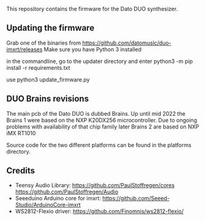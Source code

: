 This repository contains the firmware for the Dato DUO synthesizer.

## Updating the firmware

Grab one of the binaries from https://github.com/datomusic/duo-imxrt/releases
Make sure you have Python 3 installed

in the commandline, go to the updater directory and enter
python3 -m pip install -r requirements.txt

use python3 update_firmware.py 

## DUO Brains revisions
The main pcb of the Dato DUO is dubbed Brains. Up until mid 2022 the Brains 1 were based on the NXP K20DX256 microcontroller. Due to ongoing problems with availability of that chip family later Brains 2 are based on NXP iMX RT1010

Source code for the two different platforms can be found in the platforms directory.

## Credits
- Teensy Audio Library: https://github.com/PaulStoffregen/cores https://github.com/PaulStoffregen/Audio
- Seeeduino Arduino core for imxrt: https://github.com/Seeed-Studio/ArduinoCore-imxrt
- WS2812-Flexio driver: https://github.com/Finomnis/ws2812-flexio/
